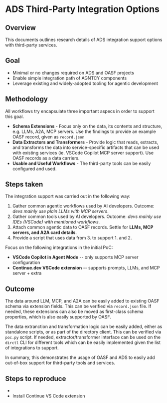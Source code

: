 # ADS Third-Party Integration Options

## Overview

This documents outlines research details of ADS integration support options with third-party services.

## Goal

- Minimal or no changes required on ADS and OASF projects
- Enable simple integration path of AGNTCY components
- Leverage existing and widely-adopted tooling for agentic development

## Methodology

All workflows try encapsulate three important aspecs in order to support this goal.

- **Schema Extensions** - Focus only on the data, its contents and structure, e.g. LLMs, A2A, MCP servers. Use the findings to provide an example OASF record, given as `record.json`
- **Data Extractors and Transformers** - Provide logic that reads, extracts, and transforms the data into service-specific artifacts that can be used with existing services (ie. VSCode Copilot MCP server support).
Use OASF records as a data carriers.
- **Usable and Useful Workflows** - The third-party tools can be easily configured and used.

## Steps taken

The integration support was carried out in the following way:

1. Gather common agentic workflows used by AI developers. Outcome: *devs mainly use plain LLMs with MCP servers*.
2. Gather common tools used by AI developers. Outcome: *devs mainly use IDEs (VSCode) with mentioned workflows*.
3. Attach common agentic data to OASF records. Settle for **LLMs, MCP servers, and A2A card details**.
4. Provide a script that uses data from 3. to support 1. and 2.

Focus on the following integrations in the initial PoC:

- **VSCode Copilot in Agent Mode** -- only supports MCP server configuration
- **Continue.dev VSCode extension** -- supports prompts, LLMs, and MCP server + extra

## Outcome

The data around LLM, MCP, and A2A can be easily added to existing OASF schema via extension fields.
This can be verified via `record.json` file.
If needed, these extensions can also be moved as first-class schema properties, which is also easily supported by OASF.

The data extranction and transformation logic can be easily added, either as standalone scripts, or as part of the directory client.
This can be verified via `poc.py` script.
If needed, extractor/transformer interface can be used on the `dirctl` CLI for different tools which can be easily implemented given the list of integrations to support.

In summary, this demonstrates the usage of OASF and ADS to easily add out-of-box support for third-party tools and services.

## Steps to reproduce

- 
- Install Continue VS Code extension
